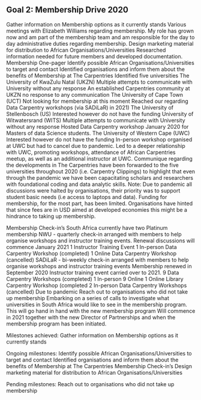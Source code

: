 ## Goal 2: Membership Drive 2020
Gather information on Membership options as it currently stands
Various meetings with Elizabeth Williams regarding membership.
My role has grown now and am part of the membership team and am responsible for the day to day administrative duties regarding membership. 
Design marketing material for distribution to African Organisations/Universities
Researched information needed for future members and developed documentation. 
Membership One-pager 
Identify possible African Organisations/Universities to target and contact Identified organisations and inform them about the benefits of Membership at The Carpentries
Identified five universities
The University of KwaZulu Natal (UKZN)
Multiple attempts to communicate with University without any response
An established Carpentries community at UKZN no response to any communication
The University of Cape Town (UCT)
Not looking for membership at this moment
Reached our regarding Data Carpentry workshops (via SADiLaR) in 2021)
The University of Stellenbosch (US)
Interested however do not have the funding
University of Witwatersrand (WITS)
Multiple attempts to communicate with University without any response
Hosted Data Carpentry workshop January 2020 for Masters of data Science students. 
The University of Western Cape (UWC)
Interested however do not have the funding
In-person workshop organised at UWC but had to cancel due to pandemic. 
Led to a deeper relationship with UWC, promoting workshops, attendance of African Carpentries meetup, as well as an additional instructor at UWC. 
Communique regarding the developments in The Carpentries have been forwarded to the five universities throughout 2020 (i.e. Carpentry Clippings) to highlight that even through the pandemic we have been capacitating scholars and researchers with foundational coding and data analytic skills. 
Note: Due to pandemic all discussions were halted by organisations, their priority was to support student basic needs (i.e access to laptops and data). Funding for membership, for the most part, has been limited. Organisations have hinted that since fees are in USD aimed at developed economies this might be a hindrance to taking up membership. 

Membership Check-in’s
South Africa currently have two Platinum membership
NWU - quarterly check-in arranged with members to help organise workshops and instructor training events. 
Renewal discussions will commence January 2021
1 Instructor Training Event
1 In-person Data Carpentry Workshop (completed)
1 Online Data Carpentry Workshop (cancelled)
SADiLaR - bi-weekly check-in arranged with members to help organise workshops and instructor training events 
Membership renewed in September 2020
Instructor training event carried over to 2021. 
9 Data Carpentry Workshops (completed)
1 In-person 
9 Online
1 Online Library Carpentry Workshop (completed
2 In-person Data Carpentry Workshops (cancelled)
Due to pandemic
Reach out to organisations who did not take up membership
Embarking on a series of calls to investigate what universities in South Africa would like to see in the membership program. This will go hand in hand with the new membership program
Will commence in 2021 together with the new Director of Partnerships and when the membership program has been initiated. 

Milestones achieved:
Gather information on Membership options as it currently stands

Ongoing milestones:
Identify possible African Organisations/Universities to target and contact Identified organisations and inform them about the benefits of Membership at The Carpentries
Membership Check-in’s
Design marketing material for distribution to African Organisations/Universities

Pending milestones:
Reach out to organisations who did not take up membership
